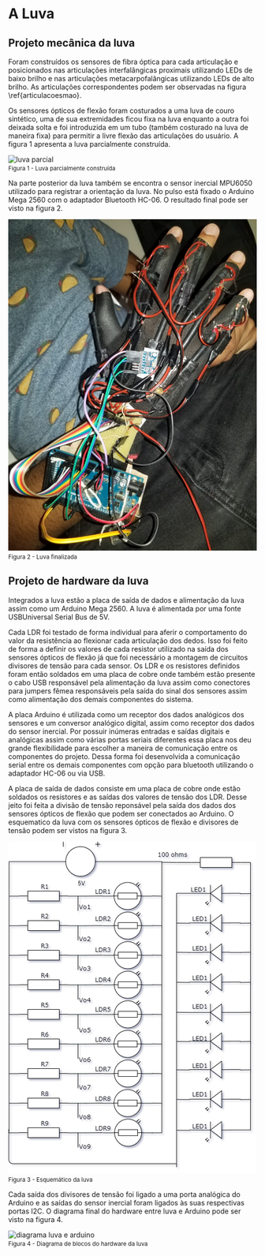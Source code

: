 <!-- # [Mirror Hand](luvafinal.md) -->

# A Luva

## Projeto mecânica da luva

Foram construídos os sensores de fibra óptica para cada articulação e posicionados nas articulações interfalângicas proximais utilizando LEDs de baixo brilho e nas articulações metacarpofalângicas utilizando LEDs de alto brilho. As articulações correspondentes podem ser observadas na figura \ref{articulacoesmao}.

Os sensores ópticos de flexão foram costurados a uma luva de couro sintético, uma de sua extremidades ficou fixa na luva enquanto a outra foi deixada solta e foi introduzida em um tubo (também costurado na luva de maneira fixa) para permitir a livre flexão das articulações do usuário. A figura 1 apresenta a luva parcialmente construída.

![luva parcial](luva/luvaparcial1.jpg)
<br>
<small>Figura 1 - Luva parcialmente construída</small>

Na parte posterior da luva também se encontra o sensor inercial MPU6050 utilizado para registrar a orientação da luva. No pulso está fixado o Arduino Mega 2560 com o adaptador Bluetooth HC-06. O resultado final pode ser visto na figura 2.

![luva terminada](luva/luvafinal.jpg)
<br>
<small>Figura 2 - Luva finalizada</small>

## Projeto de hardware da luva

Integrados a luva estão a placa de saída de dados e alimentação da luva assim como um Arduino Mega 2560. A luva é alimentada por uma fonte USBUniversal Serial Bus de 5V.

Cada LDR foi testado de forma individual para aferir o comportamento do valor da resistência ao flexionar cada articulação dos dedos. Isso foi feito de forma a definir os valores de cada resistor utilizado na saída dos sensores ópticos de flexão já que foi necessário a montagem de circuitos divisores de tensão para cada sensor. Os LDR e os resistores definidos foram então soldados em uma placa de cobre onde também estão presente o cabo USB responsável pela alimentação da luva assim como conectores para jumpers fêmea responsáveis pela saída do sinal dos sensores assim como alimentação dos demais componentes do sistema.

A placa Arduino é utilizada como um receptor dos dados analógicos dos sensores e um conversor analógico digital, assim como receptor dos dados do sensor inercial. Por possuir inúmeras entradas e saídas digitais e analógicas assim como várias portas seriais diferentes  essa placa nos deu grande flexibilidade para escolher a maneira de comunicação entre os componentes do projeto. Dessa forma foi desenvolvida a comunicação serial entre os demais componentes com opção para bluetooth utilizando o adaptador HC-06 ou via USB.

A placa de saída de dados consiste em uma placa de cobre onde estão soldados os resistores e as saídas dos valores de tensão dos LDR. Desse jeito foi feita a divisão de tensão reponsável pela saída dos dados dos sensores ópticos de flexão que podem ser conectados ao Arduino. O esquematico da luva com os sensores ópticos de flexão e divisores de tensão podem ser vistos na figura 3.

![esquematico luva](/diagramas/esquematicoLuva.png)
<br>
<small>Figura 3 - Esquemático da luva</small>

Cada saída dos divisores de tensão foi ligado a uma porta analógica do Arduino e as saídas do sensor inercial foram ligados às suas respectivas portas I2C. O diagrama final do hardware entre luva e Arduino pode ser visto na figura 4.

![diagrama luva e arduino](/diagramas/dagramaluvaarduino.jpg)
<br>
<small>Figura 4 - Diagrama de blocos do hardware da luva</small>
